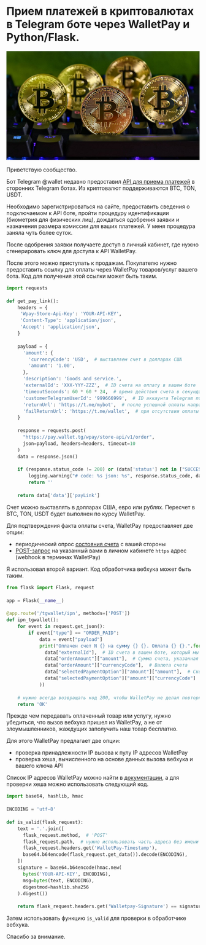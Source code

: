 # Прием платежей в криптовалютах в Telegram боте через WalletPay и Python/Flask.

![Криптовалюты в Telegram](tcoin.jpg)

Приветствую сообщество.

Бот Telegram @wallet недавно предоставил [API для приема платежей](https://pay.wallet.tg/) в сторонних Telegram ботах. Из криптовалют поддерживаются BTC, TON, USDT.

Необходимо зарегистрироваться на сайте, предоставить сведения о подключаемом к API боте, пройти процедуру идентификации (биометрия для физических лиц), дождаться одобрения заявки и назначения размера комиссии для ваших платежей.
У меня процедура заняла чуть более суток.

После одобрения заявки получаете доступ в личный кабинет, где нужно сгенерировать ключ для доступа к API WalletPay.

После этого можно приступать к продажам.
Покупателю нужно предоставить ссылку для оплаты через WalletPay товаров/услуг вашего бота. Код для получения этой ссылки может быть таким.

```python
import requests

def get_pay_link():
    headers = {
     'Wpay-Store-Api-Key': 'YOUR-API-KEY',
     'Content-Type': 'application/json',
     'Accept': 'application/json',
    }

    payload = {
      'amount': {
        'currencyCode': 'USD',  # выставляем счет в долларах США
        'amount': '1.00',
      },
      'description': 'Goods and service.',
      'externalId': 'XXX-YYY-ZZZ',  # ID счета на оплату в вашем боте
      'timeoutSeconds': 60 * 60 * 24,  # время действия счета в секундах
      'customerTelegramUserId': '999666999',  # ID аккаунта Telegram покупателя
      'returnUrl': 'https://t.me/mybot',  # после успешной оплаты направить покупателя в наш бот
      'failReturnUrl': 'https://t.me/wallet',  # при отсутствии оплаты оставить покупателя в @wallet
    }

    response = requests.post(
      "https://pay.wallet.tg/wpay/store-api/v1/order",
      json=payload, headers=headers, timeout=10
    )
    data = response.json()

    if (response.status_code != 200) or (data['status'] not in ["SUCCESS", "ALREADY"]):
        logging.warning("# code: %s json: %s", response.status_code, data)
        return ''

    return data['data']['payLink']
```

Счет можно выставлять в долларах США, евро или рублях. Пересчет в BTC, TON, USDT будет выполнен по курсу WalletPay.

Для подтверждения факта оплаты счета, WalletPay предоставляет две опции: 

-   периодический опрос [состояния счета](https://docs.wallet.tg/pay/#tag/Order/operation/getPreview) с вашей стороны
-   [POST-запрос](https://docs.wallet.tg/pay/#section/Webhook) на указанный вами в личном кабинете `https` адрес (webhook в терминах WalletPay)

Я использовал второй вариант. Код обработчика вебхука может быть таким.

```python
from flask import Flask, request

app = Flask(__name__)

@app.route('/tgwallet/ipn', methods=['POST'])
def ipn_tgwallet():
    for event in request.get_json():
        if event["type"] == "ORDER_PAID":
            data = event["payload"]
            print("Оплачен счет N {} на сумму {} {}. Оплата {} {}.".format(
              data["externalId"],  # ID счета в вашем боте, который мы указывали при создании ссылки для оплаты
              data["orderAmount"]["amount"],  # Сумма счета, указанная при создании ссылки для оплаты
              data["orderAmount"]["currencyCode"],  # Валюта счета
              data["selectedPaymentOption"]["amount"]["amount"],  # Сколько оплатил покупатель
              data["selectedPaymentOption"]["amount"]["currencyCode"]  # В какой криптовалюте
            ))

    # нужно всегда возвращать код 200, чтобы WalletPay не делал повторных вызовов вебхука
    return 'OK'
```

Прежде чем передавать оплаченный товар или услугу, нужно убедиться, что вызов вебхука пришел из WalletPay, а не от злоумышленников, жаждущих заполучить наш товар бесплатно.

Для этого WalletPay предлагает две опции:

-   проверка принадлежности IP вызова к пулу IP адресов WalletPay
-   проверка хеша, вычисленного на основе данных вызова вебхука и вашего ключа API

Список IP адресов WalletPay можно найти в [документации](https://docs.wallet.tg/pay/#section/Webhook), а для проверки хеша можно использовать следующий код.

```python
import base64, hashlib, hmac

ENCODING = 'utf-8'

def is_valid(flask_request):
    text = '.'.join([
      flask_request.method,  # 'POST'
      flask_request.path,  # нужно использовать часть адреса без имени домена, '/tgwallet/ipn' в нашем случае
      flask_request.headers.get('WalletPay-Timestamp'),
      base64.b64encode(flask_request.get_data()).decode(ENCODING),
    ])
    signature = base64.b64encode(hmac.new(
      bytes('YOUR-API-KEY', ENCODING),
      msg=bytes(text, ENCODING),
      digestmod=hashlib.sha256
    ).digest())

    return flask_request.headers.get('Walletpay-Signature') == signature.decode(ENCODING)
```

Затем использовать функцию `is_valid` для проверки в обработчике вебхука.

Спасибо за внимание.
